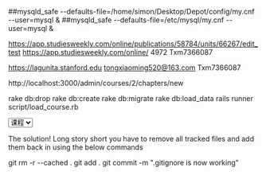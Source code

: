 ##mysqld_safe --defaults-file=/home/simon/Desktop/Depot/config/my.cnf --user=mysql &
##mysqld_safe --defaults-file=/etc/mysql/my.cnf --user=mysql &

https://app.studiesweekly.com/online/publications/58784/units/66267/edit_test
https://app.studiesweekly.com/online/
4972
Txm7366087

https://lagunita.stanford.edu
tongxiaoming520@163.com
Txm7366087

http://localhost:3000/admin/courses/2/chapters/new

rake db:drop
rake db:create
rake db:migrate
rake db:load_data
rails runner script/load_course.rb

<select name="section[content_type]" class="select-type" >
<option value="Course">课程</option>
<option value="Question">试卷</option>
</select>

The solution!
Long story short you have to remove all tracked files and add them back in using the below commands

git rm -r --cached .
git add .
git commit -m ".gitignore is now working"


